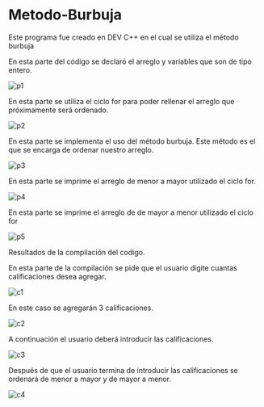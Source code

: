 # Metodo-Burbuja
Este programa fue creado en DEV C++ en el cual se utiliza el método burbuja

En esta parte del código se declaró el arreglo y variables que son de tipo entero.

![p1](https://user-images.githubusercontent.com/72090852/97475717-35a4d500-1913-11eb-868b-b4acdb1ffa07.jpg)

En esta parte se utiliza el ciclo for para poder rellenar el arreglo que próximamente será ordenado.

![p2](https://user-images.githubusercontent.com/72090852/97475981-83214200-1913-11eb-8c23-5b1a822358b0.jpg)

En esta parte se implementa el uso del método burbuja. Este método es el que se encarga de ordenar nuestro arreglo.

![p3](https://user-images.githubusercontent.com/72090852/97476114-aa780f00-1913-11eb-9ac5-e19b20ee1f66.jpg)

En esta parte se imprime el arreglo de menor a mayor utilizado el ciclo for.

![p4](https://user-images.githubusercontent.com/72090852/97476234-caa7ce00-1913-11eb-9737-07f4cf830427.jpg)

En esta parte se imprime el arreglo de de mayor a menor utilizado el ciclo for

![p5](https://user-images.githubusercontent.com/72090852/97476321-e27f5200-1913-11eb-831a-9b1c7e155ffd.jpg)

Resultados de la compilación del codigo.

En esta parte de la compilación se pide que el usuario digite cuantas calificaciones desea agregar.

![c1](https://user-images.githubusercontent.com/72090852/97477780-a947e180-1915-11eb-8866-89e47cda193a.jpg)

En este caso se agregarán 3 calificaciones.

![c2](https://user-images.githubusercontent.com/72090852/97477829-bbc21b00-1915-11eb-8db1-3841b882a071.jpg)

A continuación el usuario deberá introducir las calificaciones.

![c3](https://user-images.githubusercontent.com/72090852/97477932-db594380-1915-11eb-8803-caa15c69b1a5.jpg)

Después de que el usuario termina de introducir las calificaciones se ordenará de menor a mayor y de mayor a menor.

![c4](https://user-images.githubusercontent.com/72090852/97477991-f1ff9a80-1915-11eb-9f54-f447aad3d38b.jpg)
